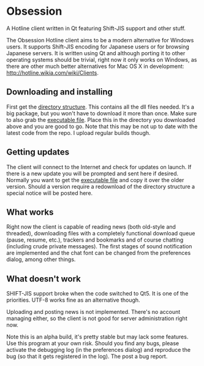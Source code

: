 Obsession
=========

A Hotline client written in Qt featuring Shift-JIS support and other stuff.

The Obsession Hotline client aims to be a modern alternative for Windows users. It supports Shift-JIS encoding for Japanese users or for browsing Japanese servers. It is written using Qt and although porting it to other operating systems should be trivial, right now it only works on Windows, as there are other much better alternatives for Mac OS X in development: http://hotline.wikia.com/wiki/Clients.

Downloading and installing
----------
First get the [directory structure](http://www.sumamimasen.com/obsession/ObsessionAlpha-a107.zip). This contains all the dll files needed. It's a big package, but you won't have to download it more than once.
Make sure to also grab the [executable file](http://www.sumamimasen.com/obsession/Obsession.exe). Place this in the directory you downloaded above and you are good to go. Note that this may be not up to date with the latest code from the repo. I upload regular builds though.

Getting updates
---------------
The client will connect to the Internet and check for updates on launch. If there is a new update you will be prompted and sent here if desired. Normally you want to get the [executable file](http://www.sumamimasen.com/obsession/Obsession.exe) and copy it over the older version. Should a version require a redownload of the directory structure a special notice will be posted here.

What works
----------

Right now the client is capable of reading news (both old-style and threaded), downloading files with a completely functional download queue (pause, resume, etc.), trackers and bookmarks and of course chatting (including crude private messages). The first stages of sound notification are implemented and the chat font can be changed from the preferences dialog, among other things.

What doesn't work
-----------------

SHIFT-JIS support broke when the code switched to Qt5. It is one of the priorities. UTF-8 works fine as an alternative though.

Uploading and posting news is not implemented. There's no account managing either, so the client is not good for server administration right now.

Note this is an alpha build, it's pretty stable but may lack some features.
Use this program at your own risk. Should you find any bugs, please activate the debugging log (in the preferences dialog) and reproduce the bug (so that it gets registered in the log). The post a bug report.

